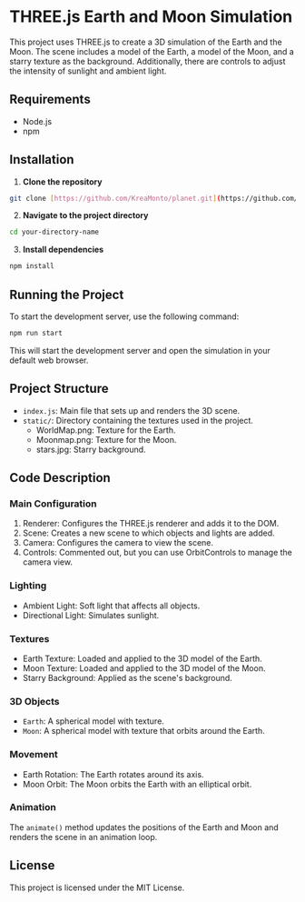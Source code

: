 # THREE.js Earth and Moon Simulation

This project uses THREE.js to create a 3D simulation of the Earth and the Moon. The scene includes a model of the Earth, a model of the Moon, and a starry texture as the background. Additionally, there are controls to adjust the intensity of sunlight and ambient light.

## Requirements

- Node.js
- npm

## Installation

1. **Clone the repository**

```bash
git clone [https://github.com/KreaMonto/planet.git](https://github.com/KreaMonto/planet.git)
```

2. **Navigate to the project directory**

```bash
cd your-directory-name
```

3. **Install dependencies**

```bash
npm install
```

## Running the Project
To start the development server, use the following command:

```bash
npm run start
```
This will start the development server and open the simulation in your default web browser.

## Project Structure

- `index.js`: Main file that sets up and renders the 3D scene.
- `static/`: Directory containing the textures used in the project.
    - WorldMap.png: Texture for the Earth.
    - Moonmap.png: Texture for the Moon.
    - stars.jpg: Starry background.

## Code Description

### Main Configuration
1. Renderer: Configures the THREE.js renderer and adds it to the DOM.
2. Scene: Creates a new scene to which objects and lights are added.
3. Camera: Configures the camera to view the scene.
4. Controls: Commented out, but you can use OrbitControls to manage the camera view.

### Lighting
- Ambient Light: Soft light that affects all objects.
- Directional Light: Simulates sunlight.

### Textures
- Earth Texture: Loaded and applied to the 3D model of the Earth.
- Moon Texture: Loaded and applied to the 3D model of the Moon.
- Starry Background: Applied as the scene's background.

### 3D Objects
- `Earth`: A spherical model with texture.
- `Moon`: A spherical model with texture that orbits around the Earth.

### Movement
- Earth Rotation: The Earth rotates around its axis.
- Moon Orbit: The Moon orbits the Earth with an elliptical orbit.

### Animation
The `animate()` method updates the positions of the Earth and Moon and renders the scene in an animation loop.

## License
This project is licensed under the MIT License.